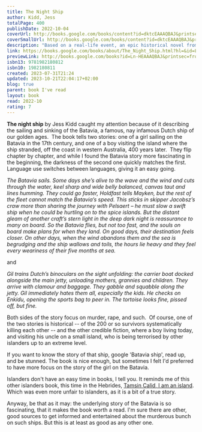 ```yaml
---
title: The Night Ship
author: Kidd, Jess
totalPage: 400
publishDate: 2022-10-04
coverUrl: http://books.google.com/books/content?id=dktcEAAAQBAJ&printsec=frontcover&img=1&zoom=1&edge=curl&source=gbs_api
coverSmallUrl: http://books.google.com/books/content?id=dktcEAAAQBAJ&printsec=frontcover&img=1&zoom=5&edge=curl&source=gbs_api
description: "Based on a real-life event, an epic historical novel from the award-winning author of Things in Jars that illuminates the lives of two characters: a girl shipwrecked on an island off Western Australia and, three hundred years later, a boy finding a home with his grandfather on the very same island. 1629: A newly orphaned young girl named Mayken is bound for the Dutch East Indies on the Batavia, one of the greatest ships of the Dutch Golden Age. Curious and mischievous, Mayken spends the long journey going on misadventures above and below the deck, searching for a mythical monster. But the true monsters might be closer than she thinks. 1989: A lonely boy named Gil is sent to live off the coast of Western Australia among the seasonal fishing community where his late mother once resided. There, on the tiny reef-shrouded island, he discovers the story of an infamous shipwreck…​ With her trademark “thrilling, mysterious, twisted, but more than anything, beautifully written” (Graham Norton, New York Times bestselling author) storytelling, Jess Kidd weaves a unputdownable and charming tale of friendship and sacrifice, brutality and forgiveness."
link: https://books.google.com/books/about/The_Night_Ship.html?hl=&id=Ln-HEAAAQBAJ
previewLink: http://books.google.com/books?id=Ln-HEAAAQBAJ&printsec=frontcover&dq=Jess+Kidd,+The+Night+Ship&hl=&as_pt=BOOKS&cd=1&source=gbs_api
isbn13: 9781982180812
isbn10: 1982180811
created: 2023-07-31T21:24
updated: 2023-10-21T22:04:17+02:00
blog: true
parent: book I've read
layout: book
read: 2022-10
rating: 7
---
```

  
**The night ship** by Jess Kidd caught my attention because of it describing the sailing and sinking of the Batavia, a famous, nay infamous Dutch ship of our golden ages.  The book tells two stories: one of a girl sailing on the Batavia in the 17th century, and one of a boy visiting the island where the ship stranded, off the coast in western Australia, 400 years later.  They flip chapter by chapter, and while I found the Batavia story more fascinating in the beginning, the darkness of the second one quickly matches the first.  Language use switches between languages, giving it an easy going.   
  
_The Batavia sails. Some days she’s alive to the wave and the wind and cuts through the water, keel sharp and wide belly balanced, canvas taut and lines humming. They could go faster, Holdfast tells Mayken, but the rest of the fleet cannot match the Batavia’s speed. This sticks in skipper Jacobsz’s craw more than sharing the journey with Pelsaert – he must slow a swift ship when he could be hurtling on to the spice islands. But the distant gleam of another craft’s stern light in the deep dark night is reassurance to many on board. So the Batavia flies, but not too fast, and the souls on board make plans for when they land. On good days, their destination feels closer. On other days, when the wind abandons them and the sea is begrudging and the ship wallows and toils, the hours lie heavy and they feel every weariness of their five months at sea._  
  
and  
  
_Gil trains Dutch’s binoculars on the sight unfolding: the carrier boat docked alongside the main jetty, unloading mothers, grannies and children. They arrive with clamour and baggage. They gabble and squabble along the jetty. Gil immediately hates them all, especially the kids. He checks on Enkidu, opening the sports bag to peer in. The tortoise looks fine, pissed off, but fine._  
  
Both sides of the story focus on murder, rape, and such.  Of course, one of the two stories is historical -- of the 200 or so survivors systematically killing each other -- and the other credible fiction, where a boy living today, and visiting his uncle on a small island, who is being terrorised by other islanders up to an extreme level.  
  
If you want to know the story of that ship, google 'Batavia ship', read up, and be stunned.  The book is nice enough, but sometimes I felt I'd preferred to have more focus on the story of the girl on the Batavia.   
  
Islanders don't have an easy time in books, I tell you.  It reminds me of this other islanders book, this time in the Hebrides, [Tamsin Calid, I am an island](./Tamsin%2520Calid,%2520I%2520am%2520an%2520island.md#). Which was even more unfair to islanders, as it is a bit of a true story.  
  
Anyway, be that as it may: the underlying story of the Batavia is so fascinating, that it makes the book worth a read.  I'm sure there are other, good sources to get informed and entertained about the murderous bunch on such ships.  But this is at least as good as any other one.